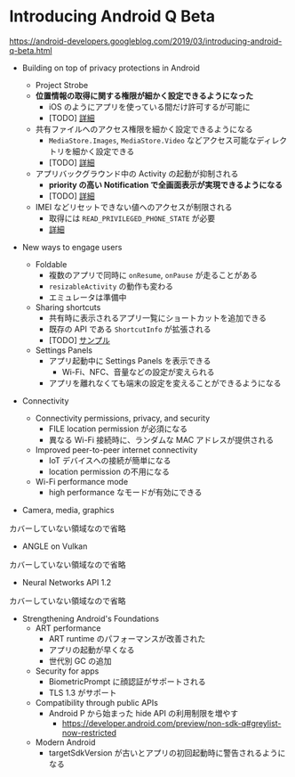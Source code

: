 # Introducing Android Q Beta

https://android-developers.googleblog.com/2019/03/introducing-android-q-beta.html

* Building on top of privacy protections in Android
  * Project Strobe
  * **位置情報の取得に関する権限が細かく設定できるようになった**
    * iOS のようにアプリを使っている間だけ許可するが可能に
    * [TODO] [詳細](https://developer.android.com/preview/privacy/device-location)
  * 共有ファイルへのアクセス権限を細かく設定できるようになる
    * `MediaStore.Images`, `MediaStore.Video` などアクセス可能なディレクトリを細かく設定できる
    * [TODO] [詳細](https://developer.android.com/preview/privacy/scoped-storage)
  * アプリバックグラウンド中の Activity の起動が抑制される
    * **priority の高い Notification で全画面表示が実現できるようになる**
    * [TODO] [詳細](https://developer.android.com/preview/privacy/background-activity-starts)
  * IMEI などリセットできない値へのアクセスが制限される
    * 取得には `READ_PRIVILEGED_PHONE_STATE` が必要
    * [詳細](https://developer.android.com/preview/privacy/data-identifiers#device-ids)

* New ways to engage users
  * Foldable
    * 複数のアプリで同時に `onResume`, `onPause` が走ることがある
    * `resizableActivity` の動作も変わる
    * エミュレータは準備中
  * Sharing shortcuts
    * 共有時に表示されるアプリ一覧にショートカットを追加できる
    * 既存の API である `ShortcutInfo` が拡張される
    * [TODO] [サンプル](https://github.com/googlesamples/android-SharingShortcuts)
  * Settings Panels
    * アプリ起動中に Settings Panels を表示できる
      * Wi-Fi、NFC、音量などの設定が変えられる
    * アプリを離れなくても端末の設定を変えることができるようになる

* Connectivity
  * Connectivity permissions, privacy, and security
    * FILE location permission が必須になる
    * 異なる Wi-Fi 接続時に、ランダムな MAC アドレスが提供される
  * Improved peer-to-peer internet connectivity
    * IoT デバイスへの接続が簡単になる
    * location permission の不用になる
  * Wi-Fi performance mode
    * high performance なモードが有効にできる

* Camera, media, graphics

カバーしていない領域なので省略

* ANGLE on Vulkan

カバーしていない領域なので省略

* Neural Networks API 1.2

カバーしていない領域なので省略

* Strengthening Android's Foundations
  * ART performance
    * ART runtime のパフォーマンスが改善された
    * アプリの起動が早くなる
    * 世代別 GC の追加
  * Security for apps
    * BiometricPrompt に顔認証がサポートされる
    * TLS 1.3 がサポート
  * Compatibility through public APIs
    * Android P から始まった hide API の利用制限を増やす
      * https://developer.android.com/preview/non-sdk-q#greylist-now-restricted
  * Modern Android
    * targetSdkVersion が古いとアプリの初回起動時に警告されるようになる
